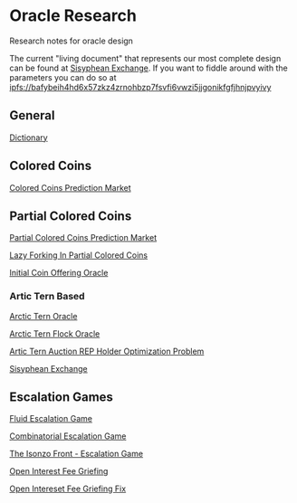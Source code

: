 # Oracle Research
Research notes for oracle design

The current "living document" that represents our most complete design can be found at [Sisyphean Exchange](/Sisyphean%20Exchange.md).
If you want to fiddle around with the parameters you can do so at [ipfs://bafybeih4hd6x57zkz4zrnohbzp7fsvfi6vwzi5jjgonikfgfjhnjpvyivy](https://bafybeih4hd6x57zkz4zrnohbzp7fsvfi6vwzi5jjgonikfgfjhnjpvyivy.ipfs.zoltu.io/)

## General
[Dictionary](/Dictionary.md)

## Colored Coins
[Colored Coins Prediction Market](/Colored%20Coins.md)

## Partial Colored Coins
[Partial Colored Coins Prediction Market](/Partial%30Colored%20Coins.md)

[Lazy Forking In Partial Colored Coins](/Lazy%20Forking%20In%20Partial%20Colored%20Coins.md)

[Initial Coin Offering Oracle](/Initial%20Coin%20Offering%20Oracle.md)

### Artic Tern Based
[Arctic Tern Oracle](/Arctic%20Tern%20Oracle.md)

[Arctic Tern Flock Oracle](/Artic%20Tern%20Flock%20Oracle.md)

[Artic Tern Auction REP Holder Optimization Problem](/Artic%20Tern%20Auction%20REP%20Holder%20Optimization%20Problem.md)

[Sisyphean Exchange](/Sisyphean%20Exchange.md)

## Escalation Games
[Fluid Escalation Game](/Fluid%20Escalation%20Game.md)

[Combinatorial Escalation Game](/Combinatorial%20Escalation%20Game.md)

[The Isonzo Front - Escalation Game](/The%20Isonzo%20Front.md)

[Open Interest Fee Griefing](/Open%20Interest%20Fee%20Griefing.md)

[Open Intereset Fee Griefing Fix](/Fix%20Open%20Interest%20Griefing%20in%20Escalation%20Games.md)
